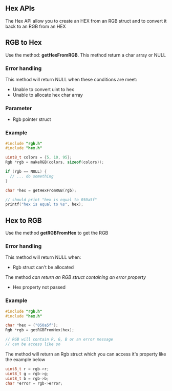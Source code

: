 ## Hex APIs

The Hex API allow you to create an HEX from an RGB struct and to convert it back to an RGB from an HEX

## RGB to Hex

Use the method: **getHexFromRGB**. This method return a char array or NULL

### Error handling

This method will return NULL when these conditions are meet:

- Unable to convert uint to hex
- Unable to allocate hex char array

### Parameter

- Rgb pointer struct

### Example

```c
#include "rgb.h"
#include "hex.h"

uint8_t colors = {5, 10, 95};
Rgb *rgb = makeRGB(colors, sizeof(colors));

if (rgb == NULL) {
  // ... do something
}

char *hex = getHexFromRGB(rgb);

// should print "hex is equal to 050a5f"
printf("hex is equal to %s", hex);
```

## Hex to RGB

Use the method **getRGBFromHex** to get the RGB

### Error handling

This method will return NULL when:

- Rgb struct can't be allocated

The method *can return an RGB struct containing an error property*

- Hex property not passed

### Example

```c
#include "rgb.h"
#include "hex.h"

char *hex = {"050a5f"};
Rgb *rgb = getRGBFromHex(hex);

// RGB will contain R, G, B or an error message
// can be access like so
```

The method will return an Rgb struct which you can access it's property like the example below

```c
uint8_t r = rgb->r;
uint8_t g = rgb->g;
uint8_t b = rgb->b;
char *error = rgb->error;
```